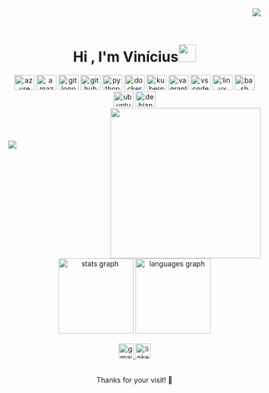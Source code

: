 <div align="right">
<img src="https://profile-counter.glitch.me/rturatti/count.svg?"  /></div>
<br clear="both">
<h1 align="center">Hi , I'm Vinícius<img src="https://media.giphy.com/media/hvRJCLFzcasrR4ia7z/giphy.gif" width="35"></h1>

<div align="center">
  <img src="https://cdn.jsdelivr.net/gh/devicons/devicon/icons/azure/azure-original.svg" height="30" width="40" alt="azure logo"  />
  <img src="https://cdn.jsdelivr.net/gh/devicons/devicon/icons/amazonwebservices/amazonwebservices-original.svg" height="30" width="40" alt="amazonwebservices logo"  />
  <img src="https://cdn.jsdelivr.net/gh/devicons/devicon/icons/git/git-original.svg" height="30" width="40" alt="git logo"  />
  <img src="https://cdn.jsdelivr.net/gh/devicons/devicon/icons/github/github-original.svg" height="30" width="40" alt="github logo"  />
  <img src="https://cdn.jsdelivr.net/gh/devicons/devicon/icons/python/python-original.svg" height="30" width="40" alt="python logo"  />
  <img src="https://cdn.jsdelivr.net/gh/devicons/devicon/icons/docker/docker-original.svg" height="30" width="40" alt="docker logo"  />
  <img src="https://cdn.jsdelivr.net/gh/devicons/devicon/icons/kubernetes/kubernetes-plain.svg" height="30" width="40" alt="kubernetes logo"  />
  <img src="https://cdn.jsdelivr.net/gh/devicons/devicon/icons/vagrant/vagrant-original.svg" height="30" width="40" alt="vagrant logo"  />
  <img src="https://cdn.jsdelivr.net/gh/devicons/devicon/icons/vscode/vscode-original.svg" height="30" width="40" alt="vscode logo"  />
  <img src="https://cdn.jsdelivr.net/gh/devicons/devicon/icons/linux/linux-original.svg" height="30" width="40" alt="linux logo"  />
  <img src="https://cdn.jsdelivr.net/gh/devicons/devicon/icons/bash/bash-original.svg" height="30" width="40" alt="bash logo"  />
  <img src="https://cdn.jsdelivr.net/gh/devicons/devicon/icons/ubuntu/ubuntu-plain.svg" height="30" width="40" alt="ubuntu logo"  />
  <img src="https://cdn.jsdelivr.net/gh/devicons/devicon/icons/java/java-original.svg" height="30" width="40" alt="debian logo"  />
</div>


<!-- <h3 align="left"> DevSecOps 🚀 (🚧 Em construção... 🚧)<br><br></h3> -->
<img align="right" height="300" src="https://www.contrastsecurity.com/hs-fs/hubfs/images/DevOps%20Solutions/devops-old-way.gif?width=1322&name=devops-old-way.gif"  />
<p align="left">
	<br>
	<br>
	<br>
	 <a href="https://github.com/DenverCoder1/readme-typing-svg"><img src="https://readme-typing-svg.herokuapp.com?lines=DevOps+Engineer;Cyber+Security;Always%20learning%20new%20things&center=true&width=500&height=50"></a> <br>
	<br><br><br>
</p>

<div align="center">


<br clear="both">

<div align="center">
  <img src="https://github-readme-stats.vercel.app/api?hide_title=false&hide_rank=false&show_icons=true&include_all_commits=true&count_private=true&disable_animations=false&theme=algolia&locale=en&hide_border=false&username=viniciuslf" height="150" alt="stats graph"  />
  <img src="https://github-readme-stats.vercel.app/api/top-langs?locale=en&hide_title=false&layout=compact&card_width=320&langs_count=5&theme=algolia&hide_border=false&username=viniciuslf" height="150" alt="languages graph"  />
</div>


<br clear="both">
<div align="center">
 
  <a href="viniciuslf90@gmail.com" target="_blank">
    <img src="https://img.shields.io/static/v1?message=Gmail&logo=gmail&label=&color=D14836&logoColor=white&labelColor=&style=for-the-badge" height="30" alt="gmail logo"  />
  </a>
  <a href="https://www.linkedin.com/in/viníciuslopesferreira" target="_blank">
    <img src="https://img.shields.io/static/v1?message=LinkedIn&logo=linkedin&label=&color=0077B5&logoColor=white&labelColor=&style=for-the-badge" height="30" alt="linkedin logo"  />
  </a>
  
  </a>
</div>

<br clear="both">

Thanks for your visit! 🚀

